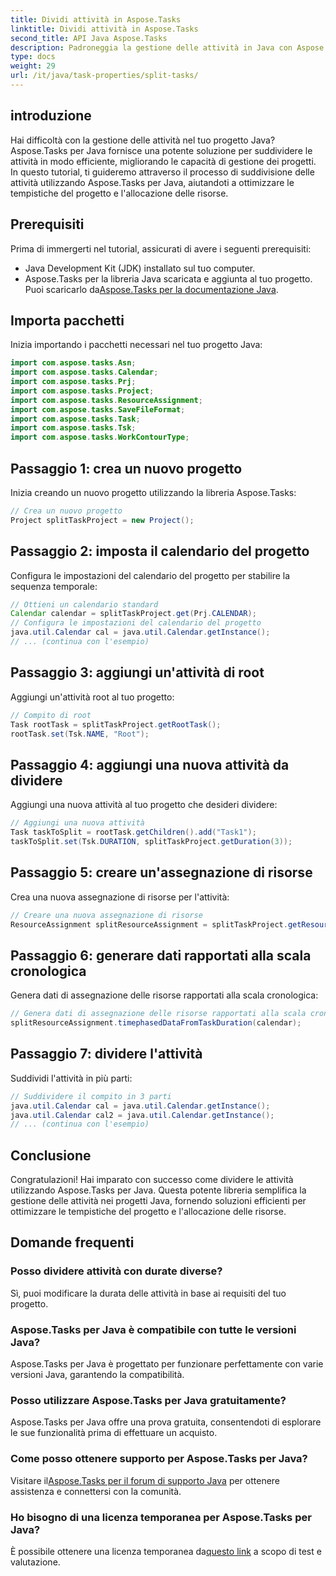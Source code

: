 ```yaml
---
title: Dividi attività in Aspose.Tasks
linktitle: Dividi attività in Aspose.Tasks
second_title: API Java Aspose.Tasks
description: Padroneggia la gestione delle attività in Java con Aspose.Tasks! Scopri come suddividere le attività in modo efficiente per tempistiche di progetto ottimizzate. Scarica ora!
type: docs
weight: 29
url: /it/java/task-properties/split-tasks/
---
```

## introduzione
Hai difficoltà con la gestione delle attività nel tuo progetto Java? Aspose.Tasks per Java fornisce una potente soluzione per suddividere le attività in modo efficiente, migliorando le capacità di gestione dei progetti. In questo tutorial, ti guideremo attraverso il processo di suddivisione delle attività utilizzando Aspose.Tasks per Java, aiutandoti a ottimizzare le tempistiche del progetto e l'allocazione delle risorse.
## Prerequisiti
Prima di immergerti nel tutorial, assicurati di avere i seguenti prerequisiti:
- Java Development Kit (JDK) installato sul tuo computer.
-  Aspose.Tasks per la libreria Java scaricata e aggiunta al tuo progetto. Puoi scaricarlo da[Aspose.Tasks per la documentazione Java](https://reference.aspose.com/tasks/java/).
## Importa pacchetti
Inizia importando i pacchetti necessari nel tuo progetto Java:
```java
import com.aspose.tasks.Asn;
import com.aspose.tasks.Calendar;
import com.aspose.tasks.Prj;
import com.aspose.tasks.Project;
import com.aspose.tasks.ResourceAssignment;
import com.aspose.tasks.SaveFileFormat;
import com.aspose.tasks.Task;
import com.aspose.tasks.Tsk;
import com.aspose.tasks.WorkContourType;
```
## Passaggio 1: crea un nuovo progetto
Inizia creando un nuovo progetto utilizzando la libreria Aspose.Tasks:
```java
// Crea un nuovo progetto
Project splitTaskProject = new Project();
```
## Passaggio 2: imposta il calendario del progetto
Configura le impostazioni del calendario del progetto per stabilire la sequenza temporale:
```java
// Ottieni un calendario standard
Calendar calendar = splitTaskProject.get(Prj.CALENDAR);
// Configura le impostazioni del calendario del progetto
java.util.Calendar cal = java.util.Calendar.getInstance();
// ... (continua con l'esempio)
```
## Passaggio 3: aggiungi un'attività di root
Aggiungi un'attività root al tuo progetto:
```java
// Compito di root
Task rootTask = splitTaskProject.getRootTask();
rootTask.set(Tsk.NAME, "Root");
```
## Passaggio 4: aggiungi una nuova attività da dividere
Aggiungi una nuova attività al tuo progetto che desideri dividere:
```java
// Aggiungi una nuova attività
Task taskToSplit = rootTask.getChildren().add("Task1");
taskToSplit.set(Tsk.DURATION, splitTaskProject.getDuration(3));
```
## Passaggio 5: creare un'assegnazione di risorse
Crea una nuova assegnazione di risorse per l'attività:
```java
// Creare una nuova assegnazione di risorse
ResourceAssignment splitResourceAssignment = splitTaskProject.getResourceAssignments().add(taskToSplit, null);
```
## Passaggio 6: generare dati rapportati alla scala cronologica
Genera dati di assegnazione delle risorse rapportati alla scala cronologica:
```java
// Genera dati di assegnazione delle risorse rapportati alla scala cronologica
splitResourceAssignment.timephasedDataFromTaskDuration(calendar);
```
## Passaggio 7: dividere l'attività
Suddividi l'attività in più parti:
```java
// Suddividere il compito in 3 parti
java.util.Calendar cal = java.util.Calendar.getInstance();
java.util.Calendar cal2 = java.util.Calendar.getInstance();
// ... (continua con l'esempio)
```
## Conclusione
Congratulazioni! Hai imparato con successo come dividere le attività utilizzando Aspose.Tasks per Java. Questa potente libreria semplifica la gestione delle attività nei progetti Java, fornendo soluzioni efficienti per ottimizzare le tempistiche del progetto e l'allocazione delle risorse.
## Domande frequenti
### Posso dividere attività con durate diverse?
Sì, puoi modificare la durata delle attività in base ai requisiti del tuo progetto.
### Aspose.Tasks per Java è compatibile con tutte le versioni Java?
Aspose.Tasks per Java è progettato per funzionare perfettamente con varie versioni Java, garantendo la compatibilità.
### Posso utilizzare Aspose.Tasks per Java gratuitamente?
Aspose.Tasks per Java offre una prova gratuita, consentendoti di esplorare le sue funzionalità prima di effettuare un acquisto.
### Come posso ottenere supporto per Aspose.Tasks per Java?
 Visitare il[Aspose.Tasks per il forum di supporto Java](https://forum.aspose.com/c/tasks/15) per ottenere assistenza e connettersi con la comunità.
### Ho bisogno di una licenza temporanea per Aspose.Tasks per Java?
 È possibile ottenere una licenza temporanea da[questo link](https://purchase.aspose.com/temporary-license/) a scopo di test e valutazione.